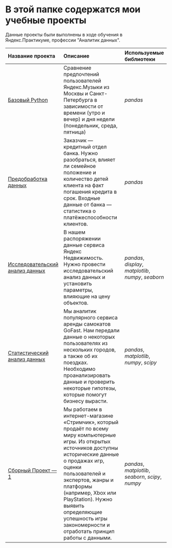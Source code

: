 # В этой папке содержатся мои учебные проекты

Данные проекты были выполнены в ходе обучения в Яндекс.Практикуме, профессии "Аналитик данных".

| Название проекта | Описание | Используемые библиотеки | 
| :---------------------- | :---------------------- | :---------------------- |
| [Базовый Python](https://github.com/Alinoindo/Practicum_projects/tree/main/Базовый%20Python) | Сравнение предпочтений пользователей Яндекс.Музыки из Москвы и Санкт-Петербурга в зависимости от времени (утро и вечер) и дня недели (понедельник, среда, пятница)| *pandas* |
| [ Предобработка данных](https://github.com/Alinoindo/Practicum_projects/tree/main/Предобработка%20данных) | Заказчик — кредитный отдел банка. Нужно разобраться, влияет ли семейное положение и количество детей клиента на факт погашения кредита в срок. Входные данные от банка — статистика о платёжеспособности клиентов. | *pandas* |
| [ Исследовательский анализ данных](https://github.com/Alinoindo/Practicum_projects/tree/main/Исследовательский%20анализ%20данных) | В нашем распоряжении данные сервиса Яндекс Недвижимость. Нужно провести исследовательский анализ данных и установить параметры, влияющие на цену объектов. | *pandas*, *display*, *matplotlib*, *numpy*, *seaborn* |
| [ Статистический анализ данных](https://github.com/Alinoindo/Practicum_projects/tree/main/Статистический%20анализ%20данных) | Мы аналитик популярного сервиса аренды самокатов GoFast. Нам передали данные о некоторых пользователях из нескольких городов, а также об их поездках. Необходимо проанализировать данные и проверить некоторые гипотезы, которые помогут бизнесу вырасти. | *pandas*, *matplotlib*, *numpy*, *scipy* |
| [Сборный Проект — 1](https://github.com/Alinoindo/Practicum_projects/blob/main/Сборный%20Проект%20—%201/READ.md) | Мы работаем в интернет-магазине «Стримчик», который продаёт по всему миру компьютерные игры. Из открытых источников доступны исторические данные о продажах игр, оценки пользователей и экспертов, жанры и платформы (например, Xbox или PlayStation). Нужно выявить определяющие успешность игры закономерности и отработать принцип работы с данными. | *pandas*, *matplotlib*, *seaborn*, *scipy*, *numpy* |
